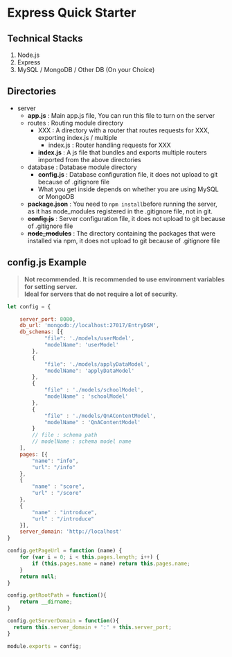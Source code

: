 # Express Quick Starter

## Technical Stacks
1. Node.js
2. Express
3. MySQL / MongoDB / Other DB (On your Choice)

## Directories

- server
    - **app.js** : Main app.js file, You can run this file to turn on the server
    - routes : Routing module directory
        - XXX : A directory with a router that routes requests for XXX, exporting index.js / multiple
            - index.js : Router handling requests for XXX
        - **index.js** : A js file that bundles and exports multiple routers imported from the above directories
    - database : Database module directory
        - **config.js** : Database configuration file, it does not upload to git because of .gitignore file
        - What you get inside depends on whether you are using MySQL or MongoDB
    - **package.json** : You need to ```npm install```before running the server, as it has node_modules registered in the .gitignore file, not in git.
    - ~~**config.js**~~ : Server configuration file, it does not upload to git because of .gitignore file
    - ~~**node_modules**~~ : The directory containing the packages that were installed via npm, it does not upload to git because of .gitignore file

## config.js Example

> **Not recommended. It is recommended to use environment variables for setting server.**  
> **Ideal for servers that do not require a lot of security.**  

```js
let config = {

    server_port: 8080,
    db_url: 'mongodb://localhost:27017/EntryDSM',
    db_schemas: [{
            "file": './models/userModel',
            "modelName": 'userModel'
        },
        {
            "file": './models/applyDataModel',
            "modelName": 'applyDataModel'
        },
        {
            "file" : './models/schoolModel',
            "modelName" : 'schoolModel'
        },
        {
            "file" : './models/QnAContentModel',
            "modelName" : 'QnAContentModel'
        }
        // file : schema path
        // modelName : schema model name
    ],
    pages: [{
        "name": "info",
        "url": "/info"
    },
    {
        "name" : "score",
        "url" : "/score"
    },
    {
        "name" : "introduce",
        "url" : "/introduce"
    }],
    server_domain: 'http://localhost'
}

config.getPageUrl = function (name) {
    for (var i = 0; i < this.pages.length; i++) {
        if (this.pages.name = name) return this.pages.name;
    }
    return null;
}

config.getRootPath = function(){
    return __dirname;
}

config.getServerDomain = function(){
  return this.server_domain + ':' + this.server_port;
}

module.exports = config;
```

